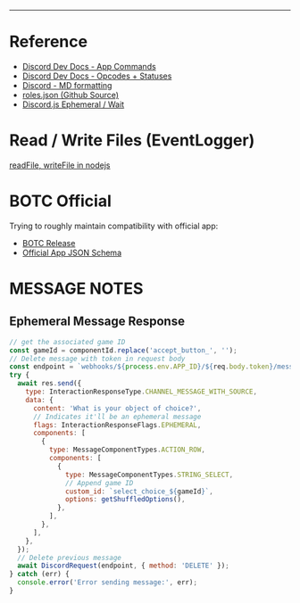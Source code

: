 ---

# Reference
* [Discord Dev Docs - App Commands](https://discord.com/developers/docs/interactions/application-commands)
* [Discord Dev Docs - Opcodes + Statuses](https://discord.com/developers/docs/topics/opcodes-and-status-codes#json)
* [Discord - MD formatting](https://support.discord.com/hc/en-us/articles/210298617-Markdown-Text-101-Chat-Formatting-Bold-Italic-Underline)
* [roles.json (Github Source)](https://raw.githubusercontent.com/bra1n/townsquare/develop/src/roles.json)
* [Discord.js Ephemeral / Wait](https://discordjs.guide/slash-commands/response-methods.html#editing-responses)



# Read / Write Files (EventLogger)

[readFile, writeFile in nodejs](https://blog.logrocket.com/reading-writing-json-files-node-js-complete-tutorial/#using-fs-writefile-method)

# BOTC Official
Trying to roughly maintain compatibility with official app:
* [BOTC Release](https://github.com/ThePandemoniumInstitute/botc-release)
* [Official App JSON Schema](https://github.com/ThePandemoniumInstitute/botc-release/blob/main/script-schema.json)


# MESSAGE NOTES

## Ephemeral Message Response
```js
// get the associated game ID
const gameId = componentId.replace('accept_button_', '');
// Delete message with token in request body
const endpoint = `webhooks/${process.env.APP_ID}/${req.body.token}/messages/${req.body.message.id}`;
try {
  await res.send({
    type: InteractionResponseType.CHANNEL_MESSAGE_WITH_SOURCE,
    data: {
      content: 'What is your object of choice?',
      // Indicates it'll be an ephemeral message
      flags: InteractionResponseFlags.EPHEMERAL,
      components: [
        {
          type: MessageComponentTypes.ACTION_ROW,
          components: [
            {
              type: MessageComponentTypes.STRING_SELECT,
              // Append game ID
              custom_id: `select_choice_${gameId}`,
              options: getShuffledOptions(),
            },
          ],
        },
      ],
    },
  });
  // Delete previous message
  await DiscordRequest(endpoint, { method: 'DELETE' });
} catch (err) {
  console.error('Error sending message:', err);
}
```